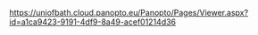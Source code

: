 https://uniofbath.cloud.panopto.eu/Panopto/Pages/Viewer.aspx?id=a1ca9423-9191-4df9-8a49-acef01214d36